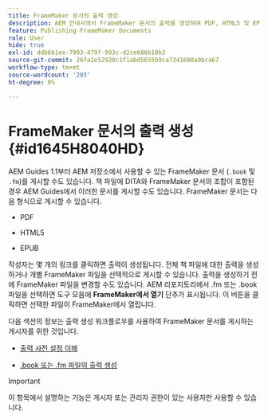 ```yaml
---
title: FrameMaker 문서의 출력 생성
description: AEM 안내서에서 FrameMaker 문서의 출력을 생성하여 PDF, HTML5 및 EPUB 형식으로 게시하는 방법에 대해 알아봅니다.
feature: Publishing FrameMaker Documents
role: User
hide: true
exl-id: ddb6b1ee-7993-479f-993c-d2ce686b10b3
source-git-commit: 26fa1e52920c1f1abd5655b9ca7341600a9bca67
workflow-type: tm+mt
source-wordcount: '203'
ht-degree: 0%

---
```


# FrameMaker 문서의 출력 생성 {#id1645H8040HD}

AEM Guides 1.1부터 AEM 저장소에서 사용할 수 있는 FrameMaker 문서 \(`.book` 및 `.fm`\)를 게시할 수도 있습니다. 책 파일에 DITA와 FrameMaker 문서의 조합이 포함된 경우 AEM Guides에서 이러한 문서를 게시할 수도 있습니다. FrameMaker 문서는 다음 형식으로 게시할 수 있습니다.

- PDF

- HTML5

- EPUB


작성자는 몇 개의 링크를 클릭하면 출력이 생성됩니다. 전체 책 파일에 대한 출력을 생성하거나 개별 FrameMaker 파일을 선택적으로 게시할 수 있습니다. 출력을 생성하기 전에 FrameMaker 파일을 변경할 수도 있습니다. AEM 리포지토리에서 .fm 또는 .book 파일을 선택하면 도구 모음에 **FrameMaker에서 열기** 단추가 표시됩니다. 이 버튼을 클릭하면 선택한 파일이 FrameMaker에서 열립니다.

다음 섹션의 정보는 출력 생성 워크플로우를 사용하여 FrameMaker 문서를 게시하는 게시자를 위한 것입니다.

- [출력 사전 설정 이해](fm-output-understand-presets.md#)

- [.book 또는 .fm 파일의 출력 생성](fm-output-generate.md#)

>[!IMPORTANT]
>
> 이 항목에서 설명하는 기능은 게시자 또는 관리자 권한이 있는 사용자만 사용할 수 있습니다.
